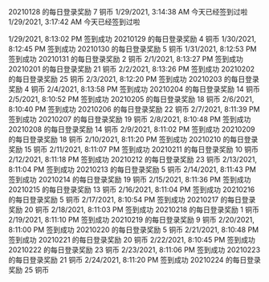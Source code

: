 20210128 的每日登录奖励 7 铜币
1/29/2021, 3:14:38 AM
今天已经签到过啦
1/29/2021, 3:17:42 AM
今天已经签到过啦

1/29/2021, 8:13:02 PM
签到成功
20210129 的每日登录奖励 4 铜币
1/30/2021, 8:12:45 PM
签到成功
20210130 的每日登录奖励 5 铜币
1/31/2021, 8:12:53 PM
签到成功
20210131 的每日登录奖励 2 铜币
2/1/2021, 8:13:27 PM
签到成功
20210201 的每日登录奖励 21 铜币
2/2/2021, 8:13:26 PM
签到成功
20210202 的每日登录奖励 25 铜币
2/3/2021, 8:12:20 PM
签到成功
20210203 的每日登录奖励 4 铜币
2/4/2021, 8:13:58 PM
签到成功
20210204 的每日登录奖励 14 铜币
2/5/2021, 8:10:52 PM
签到成功
20210205 的每日登录奖励 18 铜币
2/6/2021, 8:10:40 PM
签到成功
20210206 的每日登录奖励 22 铜币
2/7/2021, 8:11:39 PM
签到成功
20210207 的每日登录奖励 19 铜币
2/8/2021, 8:10:48 PM
签到成功
20210208 的每日登录奖励 14 铜币
2/9/2021, 8:11:02 PM
签到成功
20210209 的每日登录奖励 18 铜币
2/10/2021, 8:11:20 PM
签到成功
20210210 的每日登录奖励 15 铜币
2/11/2021, 8:11:07 PM
签到成功
20210211 的每日登录奖励 10 铜币
2/12/2021, 8:11:18 PM
签到成功
20210212 的每日登录奖励 23 铜币
2/13/2021, 8:11:04 PM
签到成功
20210213 的每日登录奖励 5 铜币
2/14/2021, 8:11:43 PM
签到成功
20210214 的每日登录奖励 19 铜币
2/15/2021, 8:11:36 PM
签到成功
20210215 的每日登录奖励 13 铜币
2/16/2021, 8:11:04 PM
签到成功
20210216 的每日登录奖励 5 铜币
2/17/2021, 8:10:54 PM
签到成功
20210217 的每日登录奖励 20 铜币
2/18/2021, 8:11:03 PM
签到成功
20210218 的每日登录奖励 1 铜币
2/19/2021, 8:11:10 PM
签到成功
20210219 的每日登录奖励 9 铜币
2/20/2021, 8:11:00 PM
签到成功
20210220 的每日登录奖励 5 铜币
2/21/2021, 8:10:48 PM
签到成功
20210221 的每日登录奖励 20 铜币
2/22/2021, 8:10:45 PM
签到成功
20210222 的每日登录奖励 23 铜币
2/23/2021, 8:11:06 PM
签到成功
20210223 的每日登录奖励 21 铜币
2/24/2021, 8:11:20 PM
签到成功
20210224 的每日登录奖励 25 铜币
